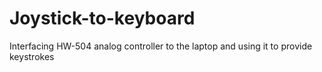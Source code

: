# Joystick-to-keyboard
Interfacing HW-504 analog controller to the laptop and using it to provide keystrokes

